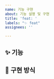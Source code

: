 ```yaml
---
name: 기능 구현
about: 기능 설명 및 구현
title: 'feat: '
labels: "✨ feat"
assignees: ''

---
```


## ✨ 기능

## 📢 구현 방식
